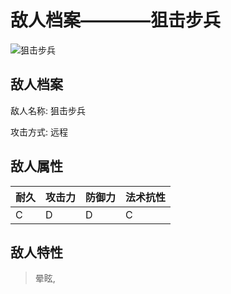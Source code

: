 # 敌人档案————狙击步兵

![狙击步兵](./eneIcons/狙击步兵.png)

## 敌人档案

敌人名称: 狙击步兵

攻击方式: 远程

## 敌人属性

| 耐久      | 攻击力  | 防御力 | 法术抗性 |
|---------|------|-----|------|
| C | D | D | C |

## 敌人特性
> 晕眩,
